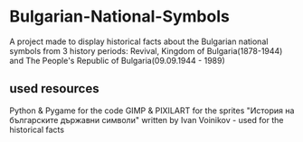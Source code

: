 # Bulgarian-National-Symbols
A project made to display historical facts about the Bulgarian national symbols from 3 history periods: Revival, Kingdom of Bulgaria(1878-1944) and The People's Republic of Bulgaria(09.09.1944 - 1989)

## used resources
Python & Pygame for the code
GIMP & PIXILART for the sprites
"История на българските държавни символи" written by Ivan Voinikov - used for the historical facts
